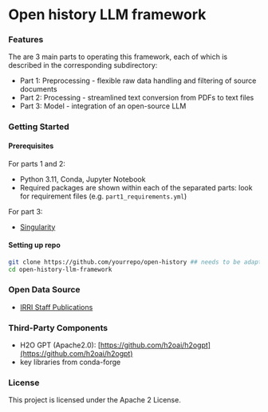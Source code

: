 # Open history LLM framework 

### Features

The are 3 main parts to operating this framework, each of which is described in the corresponding subdirectory:

- Part 1: Preprocessing - flexible raw data handling and filtering of source documents
- Part 2: Processing - streamlined text conversion from PDFs to text files
- Part 3: Model - integration of an open-source LLM


### Getting Started
#### Prerequisites

For parts 1 and 2:
- Python 3.11, Conda, Jupyter Notebook
- Required packages are shown within each of the separated parts: look for requirement files (e.g. `part1_requirements.yml`)

For part 3:
- [Singularity](https://docs.sylabs.io/guides/main/user-guide/)

#### Setting up repo
```bash
git clone https://github.com/yourrepo/open-history ## needs to be adapted
cd open-history-llm-framework
```


### Open Data Source
- [IRRI Staff Publications](https://scientific-output.irri.org/)

### Third-Party Components
- H2O GPT (Apache2.0): [https://github.com/h2oai/h2ogpt](https://github.com/h2oai/h2ogpt)
- key libraries from conda-forge

### License
This project is licensed under the Apache 2 License.